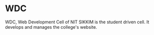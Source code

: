 # WDC
WDC, Web Development Cell of NIT SIKKIM is the student driven cell. It develops and manages the college's website.

